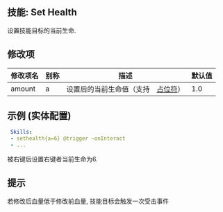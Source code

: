 技能: Set Health
--------------------------

设置技能目标的当前生命.

修改项
----------

| 修改项名 | 别称    | 描述                                                                                                    | 默认值 |
|-----------|------------|----------------------------------------------------------------------------------------------------------------|---------------|
| amount    | a       | 设置后的当前生命值（支持　[占位符](/占位符)） | 1.0           |

示例 (实体配置)
--------

```yaml
 Skills:
 - sethealth{a=6} @trigger ~onInteract
 - ...
```
被右键后设置右键者当前生命为6.

提示
-

若修改后血量低于修改前血量, 技能目标会触发一次受击事件
